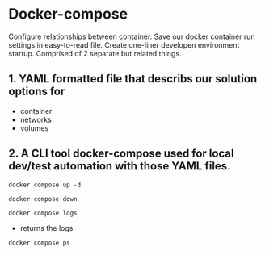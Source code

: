# Docker-compose

Configure relationships between container. Save our docker container run settings in easy-to-read file. Create one-liner developen environment startup. Comprised of 2 separate but related things.

## 1. YAML formatted file that describs our solution options for

- container
- networks
- volumes

## 2. A CLI tool docker-compose used for local dev/test automation with those YAML files.

```shell
docker compose up -d
```

```shell
docker compose down
```

```shell
docker compose logs
```

- returns the logs

```shell
docker compose ps
```
